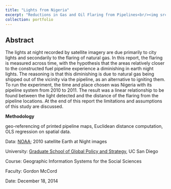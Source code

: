 ```yaml
---
title: "Lights from Nigeria"
excerpt: "Reductions in Gas and Oil Flaring from Pipelines<br/><img src='/images/gis_nigeria_gas_flares.png'>"
collection: portfolio
---
```


Abstract
------
The lights at night recorded by satellite imagery are due primarily to city lights and secondarily to the flaring of natural gas. In this report, the flaring is measured across time, with the hypothesis that the areas relatively closer to the constructed fuel pipeline experience a diminishing in earth night lights. The reasoning is that this diminishing is due to natural gas being shipped out of the vicinity via the pipeline, as an alternative to igniting them. To run the experiment, the time and place chosen was Nigeria with its pipeline system from 2010 to 2011. The result was a linear relationship to be found between the light detected and the distance of the flaring from the pipeline locations. At the end of this report the limitations and assumptions of this study are discussed.

**Methodology**

geo-referencing of printed pipeline maps,
Euclidean distance computation,
OLS regression on spatial data.

Data: [NOAA](www.noaa.gov); 2010 satellite Earth at Night images

University: [Graduate School of Global Policy and Strategy](https://gps.ucsd.edu/),
UC San Diego

Course: Geographic Information Systems for the Social Sciences

Faculty: Gordon McCord

Date: December 18, 2014

